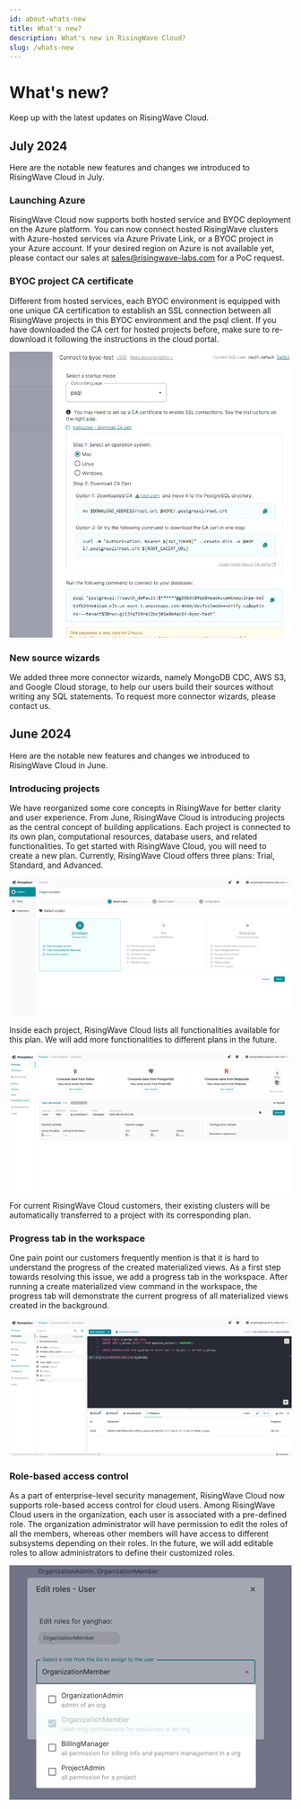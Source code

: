 ```yaml
---
id: about-whats-new
title: What's new?
description: What's new in RisingWave Cloud?
slug: /whats-new
---
```


# What's new?

Keep up with the latest updates on RisingWave Cloud.

## July 2024

Here are the notable new features and changes we introduced to RisingWave Cloud in July.

### Launching Azure

RisingWave Cloud now supports both hosted service and BYOC deployment on the Azure platform. You can now connect hosted RisingWave clusters with Azure-hosted services via Azure Private Link, or a BYOC project in your Azure account. If your desired region on Azure is not available yet, please contact our sales at [sales@risingwave-labs.com](mailto:sales@risingwave-labs.com) for a PoC request.


### BYOC project CA certificate

Different from hosted services, each BYOC environment is equipped with one unique CA certification to establish an SSL connection between all RisingWave projects in this BYOC environment and the psql client. If you have downloaded the CA cert for hosted projects before, make sure to re-download it following the instructions in the cloud portal.

![Download CA certificate in BYOC environment](./images/cloud-updates/byoc-ca-cert.png)

### New source wizards

We added three more connector wizards, namely MongoDB CDC, AWS S3, and Google Cloud storage, to help our users build their sources without writing any SQL statements. To request more connector wizards, please contact us.


## June 2024

Here are the notable new features and changes we introduced to RisingWave Cloud in June.

### Introducing projects

We have reorganized some core concepts in RisingWave for better clarity and user experience. From June, RisingWave Cloud is introducing projects as the central concept of building applications. Each project is connected to its own plan, computational resources, database users, and related functionalities. To get started with RisingWave Cloud, you will need to create a new plan. Currently, RisingWave Cloud offers three plans: Trial, Standard, and Advanced.

![RisingWave Cloud New Dashboard](./images/cloud-updates/june-dashboard.png)

Inside each project, RisingWave Cloud lists all functionalities available for this plan. We will add more functionalities to different plans in the future.

![RisingWave Cloud New Dashboard](./images/cloud-updates/june-projects.png)

For current RisingWave Cloud customers, their existing clusters will be automatically transferred to a project with its corresponding plan.

### Progress tab in the workspace

One pain point our customers frequently mention is that it is hard to understand the progress of the created materialized views. As a first step towards resolving this issue, we add a progress tab in the workspace. After running a create materialized view command in the workspace, the progress tab will demonstrate the current progress of all materialized views created in the background.

![RisingWave Cloud New Dashboard](./images/cloud-updates/june-workspace.png)

### Role-based access control

As a part of enterprise-level security management, RisingWave Cloud now supports role-based access control for cloud users. Among RisingWave Cloud users in the organization, each user is associated with a pre-defined role. The organization administrator will have permission to edit the roles of all the members, whereas other members will have access to different subsystems depending on their roles. In the future, we will add editable roles to allow administrators to define their customized roles.

![RisingWave Cloud New Dashboard](./images/cloud-updates/june-roles.png)